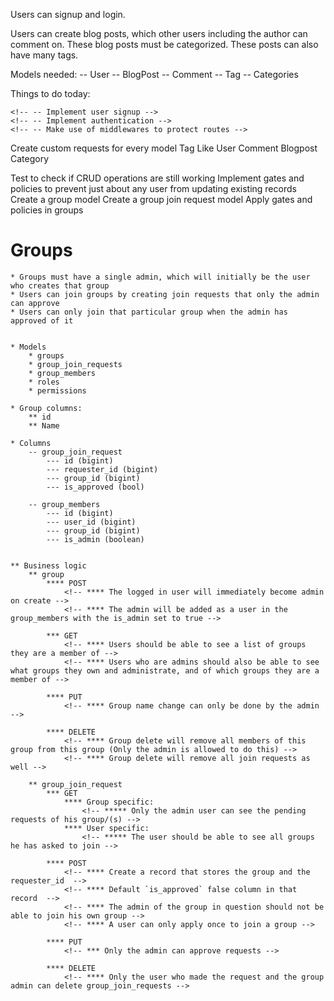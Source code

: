 Users can signup and login.

Users can create blog posts, which other users including the author can comment on.
These blog posts must be categorized. These posts can also have many tags. 


Models needed:
    -- User
    -- BlogPost
    -- Comment
    -- Tag
    -- Categories


Things to do today:

    <!-- -- Implement user signup -->
    <!-- -- Implement authentication -->
    <!-- -- Make use of middlewares to protect routes -->


Create custom requests for every model
    Tag
    Like
    User
    Comment
    Blogpost
    Category

Test to check if CRUD operations are still working
Implement gates and policies to prevent just about any user from updating existing records
Create a group model
Create a group join request model
Apply gates and policies in groups


# Groups
    * Groups must have a single admin, which will initially be the user who creates that group
    * Users can join groups by creating join requests that only the admin can approve
    * Users can only join that particular group when the admin has approved of it


    * Models
        * groups
        * group_join_requests
        * group_members
        * roles
        * permissions
    
    * Group columns:
        ** id
        ** Name

    * Columns
        -- group_join_request
            --- id (bigint)
            --- requester_id (bigint)
            --- group_id (bigint)
            --- is_approved (bool)

        -- group_members
            --- id (bigint)
            --- user_id (bigint)
            --- group_id (bigint)
            --- is_admin (boolean)


    ** Business logic
        ** group
            **** POST
                <!-- **** The logged in user will immediately become admin on create -->
                <!-- **** The admin will be added as a user in the group_members with the is_admin set to true -->

            *** GET
                <!-- **** Users should be able to see a list of groups they are a member of -->
                <!-- **** Users who are admins should also be able to see what groups they own and administrate, and of which groups they are a member of -->

            **** PUT
                <!-- **** Group name change can only be done by the admin -->

            **** DELETE
                <!-- **** Group delete will remove all members of this group from this group (Only the admin is allowed to do this) -->
                <!-- **** Group delete will remove all join requests as well -->

        ** group_join_request
            *** GET
                **** Group specific:
                    <!-- ***** Only the admin user can see the pending requests of his group/(s) -->
                **** User specific:
                    <!-- ***** The user should be able to see all groups he has asked to join -->

            **** POST
                <!-- **** Create a record that stores the group and the requester_id  -->
                <!-- **** Default `is_approved` false column in that record  -->
                <!-- **** The admin of the group in question should not be able to join his own group -->
                <!-- **** A user can only apply once to join a group -->

            **** PUT
                <!-- *** Only the admin can approve requests -->

            **** DELETE
                <!-- **** Only the user who made the request and the group admin can delete group_join_requests -->

